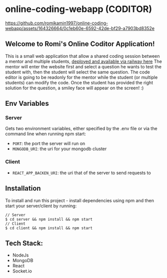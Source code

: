 # online-coding-webapp (CODITOR)


https://github.com/romikamin1997/online-coding-webapp/assets/164326664/0c1eb60e-6592-42de-bf29-a7903bd8352e


## Welcome to Romi's Online Coditor Application!
This is a small web application that allow a shared coding session between a mentor
and multiple students, [deployed and available via railway here](https://online-coding-webapp-production-1ae1.up.railway.app/)
The mentor will enter the website first and select a question he wants to test the student with,
then the student will select the same question.
The code editor is going to be readonly for the mentor while the student (or multiple students) can modify
the code.
Once the student has provided the right solution for the question, a smiley face will appear on the screen! :)

## Env Variables
### Server
Gets two environment variables, either specified by the .env file or via the command line when running npm start:
- `PORT`: the port the server will run on
- `MONGODB_URI`: the uri for your mongodb cluster
### Client
- `REACT_APP_BACKEN_URI`: the uri that of the server to send requests to

## Installation
To install and run this project - install dependencies using npm and then start your server/client by running:

```
// Server
$ cd server && npm install && npm start
// Client
$ cd client && npm install && npm start
```

## Tech Stack:
- NodeJs
- MongoDB
- React
- Socket.io
